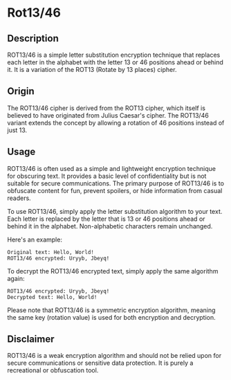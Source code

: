 # Rot13/46
 
## Description
ROT13/46 is a simple letter substitution encryption technique that replaces each letter in the alphabet with the letter 13 or 46 positions ahead or behind it. It is a variation of the ROT13 (Rotate by 13 places) cipher.

## Origin
The ROT13/46 cipher is derived from the ROT13 cipher, which itself is believed to have originated from Julius Caesar's cipher. The ROT13/46 variant extends the concept by allowing a rotation of 46 positions instead of just 13.

## Usage
ROT13/46 is often used as a simple and lightweight encryption technique for obscuring text. It provides a basic level of confidentiality but is not suitable for secure communications. The primary purpose of ROT13/46 is to obfuscate content for fun, prevent spoilers, or hide information from casual readers.

To use ROT13/46, simply apply the letter substitution algorithm to your text. Each letter is replaced by the letter that is 13 or 46 positions ahead or behind it in the alphabet. Non-alphabetic characters remain unchanged.

Here's an example:

```plaintext
Original text: Hello, World!
ROT13/46 encrypted: Uryyb, Jbeyq!
```

To decrypt the ROT13/46 encrypted text, simply apply the same algorithm again:



```plaintext
ROT13/46 encrypted: Uryyb, Jbeyq!
Decrypted text: Hello, World!
```

Please note that ROT13/46 is a symmetric encryption algorithm, meaning the same key (rotation value) is used for both encryption and decryption.

## Disclaimer
ROT13/46 is a weak encryption algorithm and should not be relied upon for secure communications or sensitive data protection. It is purely a recreational or obfuscation tool.

